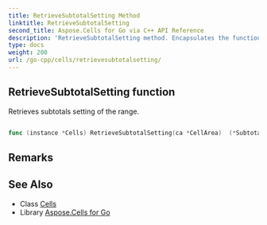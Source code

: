 ```yaml
---
title: RetrieveSubtotalSetting Method 
linktitle: RetrieveSubtotalSetting
second_title: Aspose.Cells for Go via C++ API Reference
description: 'RetrieveSubtotalSetting method. Encapsulates the function that represents retrievesubtotalsetting in Go.'
type: docs
weight: 200
url: /go-cpp/cells/retrievesubtotalsetting/
---
```


## RetrieveSubtotalSetting function

Retrieves subtotals setting of the range.

```go

func (instance *Cells) RetrieveSubtotalSetting(ca *CellArea)  (*SubtotalSetting,  error) 

```

## Remarks


## See Also

* Class [Cells](../)
* Library [Aspose.Cells for Go](../../)
